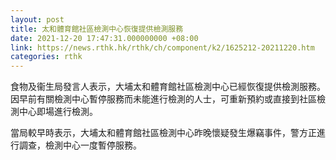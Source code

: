 ```yaml
---
layout: post
title: 太和體育館社區檢測中心恢復提供檢測服務
date: 2021-12-20 17:47:31.000000000 +08:00
link: https://news.rthk.hk/rthk/ch/component/k2/1625212-20211220.htm
categories: rthk
---
```


食物及衞生局發言人表示，大埔太和體育館社區檢測中心已經恢復提供檢測服務。因早前有關檢測中心暫停服務而未能進行檢測的人士，可重新預約或直接到社區檢測中心即場進行檢測。

當局較早時表示，大埔太和體育館社區檢測中心昨晚懷疑發生爆竊事件，警方正進行調查，檢測中心一度暫停服務。
